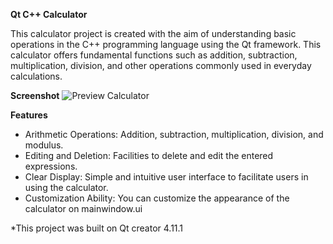 **Qt C++ Calculator**

This calculator project is created with the aim of understanding basic operations in the C++ programming language using the Qt framework. This calculator offers fundamental functions such as addition, subtraction, multiplication, division, and other operations commonly used in everyday calculations.


**Screenshot**
![Preview Calculator](https://github.com/Ferdsurya/Qt-Calculator-cpp/assets/168256127/745b1bcc-2cbd-4b6a-a16b-378d1dae1ca0)

**Features**

- Arithmetic Operations: Addition, subtraction, multiplication, division, and modulus.
- Editing and Deletion: Facilities to delete and edit the entered expressions.
- Clear Display: Simple and intuitive user interface to facilitate users in using the calculator.
- Customization Ability: You can customize the appearance of the calculator on mainwindow.ui

*This project was built on Qt creator 4.11.1
